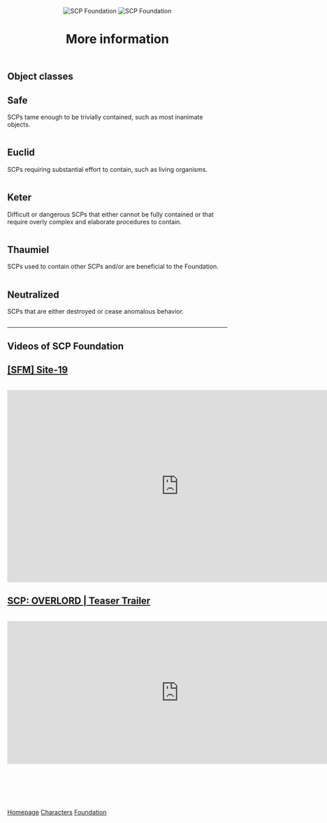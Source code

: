 <!DOCTYPE html>
<html lang="en">
<head>
    <meta charset="UTF-8">
    <meta name="viewport" content="width=device-width, initial-scale=1.0">
    <title>More information</title>
    <link rel="stylesheet" type="text/css" href="style.css">
</head>
<body>
    <!-- header -->
    <header>
        <div class="header">
            <img class="scp-logo" src="https://encrypted-tbn0.gstatic.com/images?q=tbn:ANd9GcTYTEdVZ7ok8T95ZMaLAgN0oKegnbc_bgpW9A&s" alt="SCP Foundation">
            <img class="scp-logo2" src="https://encrypted-tbn0.gstatic.com/images?q=tbn:ANd9GcTYTEdVZ7ok8T95ZMaLAgN0oKegnbc_bgpW9A&s" alt="SCP Foundation">
            <!-- title -->
            <h1>More information</h1>
        </div>
    </header>
    <!-- article -->
    <article class="big">
        <!-- title object classe -->
        <h1 class="h1">Object classes</h1>
        <section class="section-info1">
            <h2>Safe</h2>
		    <p>SCPs tame enough to be trivially contained, such as most inanimate objects.</p>
            <img class="img-moreinformation" src="https://encrypted-tbn0.gstatic.com/images?q=tbn:ANd9GcTtEtIiA3JcyosfqkTXaPC71g2EUdbSaRjl3A&s" alt="">
        </section>
        <section class="section-info2">
            <h2>Euclid</h2>
		    <p>SCPs requiring substantial effort to contain, such as living organisms.</p>
            <img class="img-moreinformation" src="https://encrypted-tbn0.gstatic.com/images?q=tbn:ANd9GcQvGNrbe9ZrB85aGrSxqjaQOeC6StWSzXt9NA&s" alt="">
        </section>
        <section class="section-info3">
            <h2>Keter</h2>
		    <p>Difficult or dangerous SCPs that either cannot be fully contained or that require overly complex and elaborate procedures to contain.</p>
            <img class="img-moreinformation" src="https://encrypted-tbn0.gstatic.com/images?q=tbn:ANd9GcQwiQKLVNOumU1dYvcjVgFJlKqgNQh3EfSXIg&s" alt="">
        </section>
        <section class="section-info4">
            <h2>Thaumiel</h2>
		    <p>SCPs used to contain other SCPs and/or are beneficial to the Foundation.</p>
            <img class="img-moreinformation" src="https://encrypted-tbn0.gstatic.com/images?q=tbn:ANd9GcRBU4klBHFn5I5EiVL_-Hm-RDHw-DQMvrjUYA&s" alt="">
        </section>
        <section class="section-info5">
            <h2>Neutralized</h2>
		    <p>SCPs that are either destroyed or cease anomalous behavior.</p>
            <img class="img-moreinformation" src="https://pbs.twimg.com/media/FUKW2sSWQAEhvBM.jpg" alt="">
        </section>
        </section>
        <hr>
        <!-- title videos -->
        <h1 class="h1">Videos of SCP Foundation</h1>
        <section class="section-video1">
            <!-- link video -->
            <h2><a class="link-nodecoration" href="https://www.youtube.com/watch?v=xv2O3RAKL4o">[SFM] Site-19</a></h2><br>
            <div class="iframes">
                <!-- iframe to see the video in the webpage -->
                <iframe width="783" height="440" src="https://www.youtube.com/embed/xv2O3RAKL4o" title="[SFM] Site-19" frameborder="0" allow="accelerometer; autoplay; clipboard-write; encrypted-media; gyroscope; picture-in-picture; web-share" referrerpolicy="strict-origin-when-cross-origin" allowfullscreen></iframe>
            </div>
        </section>
        <section class="section-video2">
            <!-- link video -->
            <h2><a class="link-nodecoration" href="https://www.youtube.com/watch?v=BrZUj1fNQL8">SCP: OVERLORD | Teaser Trailer</a></h2><br>
            <div class="iframes">
                <!-- iframe to see the video in the webpage -->
                <iframe width="783" height="327" src="https://www.youtube.com/embed/BrZUj1fNQL8" title="SCP: OVERLORD | Teaser Trailer" frameborder="0" allow="accelerometer; autoplay; clipboard-write; encrypted-media; gyroscope; picture-in-picture; web-share" referrerpolicy="strict-origin-when-cross-origin" allowfullscreen></iframe>
            </div>
        </section>
    </article>
    <br> <br><br><br><br><br>
    <!-- footer -->
    <footer>
        <!-- links to other webpages -->
        <div>
            <a class="links" href="index.html">Homepage</a>
            <a class="links" href="character.html">Characters</a>
            <a class="links" href="foundation.html">Foundation</a>
        </div>
    </footer>
</body>
</html>
